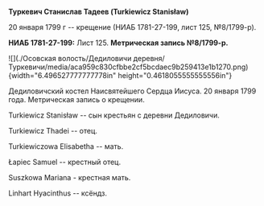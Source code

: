 **Туркевич Станислав Тадеев (Turkiewicz Stanisław)**

20 января 1799 г -- крещение (НИАБ 1781-27-199, лист 125, №8/1799-р).

**НИАБ 1781-27-199:** Лист 125. **Метрическая запись №8/1799-р.**

![](./Осовская волость/Дедиловичи деревня/Туркевичи/media/aca959c830cfbbe2cf5bcdaec9b259413e1b1270.png){width="6.496527777777778in"
height="0.4618055555555556in"}

Дедиловичский костел Наисвятейшего Сердца Иисуса. 20 января 1799 года.
Метрическая запись о крещении.

Turkiewicz Stanisław -- сын крестьян с деревни Дедиловичи.

Turkiewicz Thadei -- отец.

Turkiewiczowa Elisabetha -- мать.

Łapiec Samuel -- крестный отец.

Suszkowa Mariana - крестная мать.

Linhart Hyacinthus -- ксёндз.
